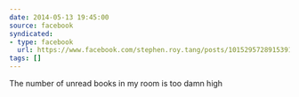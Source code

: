 ```yaml
---
date: 2014-05-13 19:45:00
source: facebook
syndicated:
- type: facebook
  url: https://www.facebook.com/stephen.roy.tang/posts/10152957289153912
tags: []
---
```


The number of unread books in my room is too damn high
